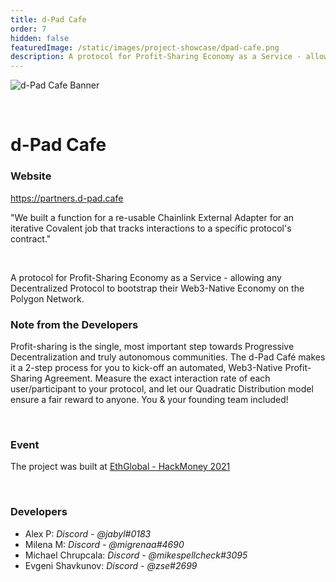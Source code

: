 ```yaml
---
title: d-Pad Cafe
order: 7
hidden: false
featuredImage: /static/images/project-showcase/dpad-cafe.png
description: A protocol for Profit-Sharing Economy as a Service - allowing any Decentralized Protocol to bootstrap their Web3-Native Economy on the Polygon Network. 
---
```


![d-Pad Cafe Banner](/static/images/project-showcase/dpad-cafe.png)

&nbsp;

# d-Pad Cafe

### Website

https://partners.d-pad.cafe

<Aside>

"We built a function for a re-usable Chainlink External Adapter for an iterative Covalent job that tracks interactions to a specific protocol's contract."

</Aside>

&nbsp;

A protocol for Profit-Sharing Economy as a Service - allowing any Decentralized Protocol to bootstrap their Web3-Native Economy on the Polygon Network.

### Note from the Developers

Profit-sharing is the single, most important step towards Progressive Decentralization and truly autonomous  communities. The d-Pad Café makes it a 2-step process for you to kick-off an automated, Web3-Native Profit-Sharing Agreement. Measure the exact interaction rate of each user/participant to your protocol, and let our Quadratic Distribution model ensure a fair reward to anyone. You & your founding team included!

&nbsp;

### Event

The project was built at [EthGlobal - HackMoney 2021](https://www.covalenthq.com/blog/ethglobal-hackmoney-winners/)

&nbsp;

### Developers

- Alex P: _Discord - @jabyl#0183_
- Milena M: _Discord - @migrenaa#4690_
- Michael Chrupcala: _Discord - @mikespellcheck#3095_
- Evgeni Shavkunov: _Discord - @zse#2699_